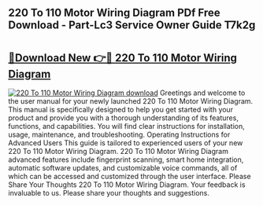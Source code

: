 ## 220 To 110 Motor Wiring Diagram PDf Free Download - Part-Lc3 Service Owner Guide T7k2g

# <h2><a href="http://dft4k7.blite.top/?on=220+To+110+Motor+Wiring+Diagram">🔗Download New 👉🔴 220 To 110 Motor Wiring Diagram</a></h2>

[![220 To 110 Motor Wiring Diagram download](https://i.imgur.com/lujVjoI.png)](http://dft4k7.blite.top/?on=220+To+110+Motor+Wiring+Diagram)
Greetings and welcome to the user manual for your newly launched 220 To 110 Motor Wiring Diagram. This manual is specifically designed to help you get started with your product and provide you with a thorough understanding of its features, functions, and capabilities. You will find clear instructions for installation, usage, maintenance, and troubleshooting. Operating Instructions for Advanced Users This guide is tailored to experienced users of your new 220 To 110 Motor Wiring Diagram. 220 To 110 Motor Wiring Diagram advanced features include fingerprint scanning, smart home integration, automatic software updates, and customizable voice commands, all of which can be accessed and customized through the user interface. Please Share Your Thoughts 220 To 110 Motor Wiring Diagram. Your feedback is invaluable to us. Please share your thoughts and suggestions.
